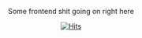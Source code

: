 
<p align="center">
Some frontend shit going on right here
</p>
<p align="center">
  <a href="https://hits.sh/github.com/monov/">
    <img alt="Hits" src="https://hits.sh/github.com/smnv-shokh.svg?view=today-total&label=Shokhrukh's%20Viewers%20(Today%20%2F%20Total)&color=000000&labelColor=000000&logo=vercel"/>
  </a>
</p>
